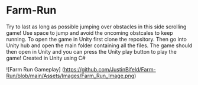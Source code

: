 # Farm-Run
Try to last as long as possible jumping over obstacles in this side scrolling game!  Use space to jump and avoid the oncoming obstcales to keep running.
To open the game in Unity first clone the repository.  Then go into Unity hub and open the main folder containing all the files.  The game should then open in Unity and you can press the Unity play button to play the game!
Created in Unity using C#

![Farm Run Gameplay] (https://github.com/JustinBifeld/Farm-Run/blob/main/Assets/Images/Farm_Run_Image.png)

